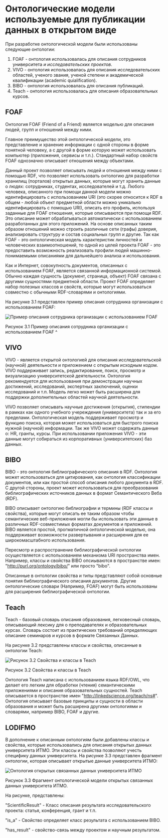 # Онтологические модели используемые для публикации данных в открытом виде



При разработке онтологической модели были использованы следующие онтологии:

1. FOAF - онтология использовалась для описания сотрудников университета *и исследовательских проектов*.
2. VIVO - онтология использовалась для описания исследовательских областей, ученого звания, ученой степени и академической квалификации (academic quialification).
3. BIBO - онтология использовалась для описания публикаций.
4. Teach - онтология использовалась для описания образовательных курсов.



## FOAF 

Онтология FOAF (Friend of a Friend) является моделью для описания людей, групп и отношений между ними.

Главное преимущество этой онтологической модели, это представление и хранение информации с одной стороны в форме понятной человеку, а с другой в форме которую может использовать компьютер (приложения, сервисы и т.п.). Стандартный набор свойств FOAF однозначно описывает отношения между объектами.

Данный проект позволяет описывать людей и отношения между ними с помощью RDF, что позволяет использовать онтологию для разработки хранилищ (порталов) открытых данных, которые могут хранить данные о людях: сотрудниках, студентах, исследователей и т.д. Любого человека, описанного при помощи данной модели можно идентифицировать с использованием URI (это скорее относится к RDF в общем - любой объект предметной области можно уникально идентифицировать с помощью URI), описать его профиль, используя заданные для FOAF отношения, которые описываются при помощи RDF. Это описание может обрабатываться автоматически с использованием разработанных для этого приложений. На основе описанных таким образом отношений можно строить различные сети (графы) доверия, анализировать структуру и состав социальных групп и другие. Так как FOAF - это онтологическая модель характеристик личностей и человеческих взаимоотношений, то одной из целей проекта FOAF - это предоставить возможность реализовать профили людей машинно-понимаемыми описаниями для дальнейшего анализа и использования.

Как и Интернет, совокупность документов, описанных с использованием FOAF, является связанной информационной системой. Обычно каждая сущность (документ, страница, объект) FOAF связана с другими сущностями предметной области. Проект FOAF определяет набор полезных классов и свойств, которые могут использоваться совместно с обычными RDF-словарями и онтологиями.

На рисунке 3.1 представлен пример описания сотрудника организации с использованием FOAF:

![Пример описания сотрудника организации с использованием FOAF](http://letopisi.org/images/thumb/e/e6/Foaf-2010-rus-short.png/800px-Foaf-2010-rus-short.png)

Рисунок 3.1 Пример описания сотрудника организации с использованием FOAF ^



## VIVO

VIVO - является открытой онтологией для описания исследовательской (научной) деятельности и приложением с открытым исходным кодом. VIVO поддерживает запись, редактирование, поиск, просмотр и визуализацию университетской деятельности. Онтология рекомендуется для использования при демонстрации научных достижений, исследований, экспертных заключений, оценки исследований и т.п. Модель легко может быть расширена для поддержки дополнительных областей научной деятельности.

VIVO позволяет описывать научные достижения (открытия), стипендии в рамках как одного учебного учереждения (университета) так и за его пределами. Онтологическая модель поддерживает просмотр и функцию поиска, которая может использоваться для быстрого поиска нужной (научной) информации. Так же VIVO может содержать данные о: HR, гранты, курсы. При использовании приложения VIVO - эти данные могут собираться из корпоративных (университетских) баз данных.



## BIBO

BIBO - это онтология библиографического описания в RDF. Онтология может использоваться для цитирования, как онтология классификации документов, или как простой способ описания любого документа в RDF. С другой стороны, проект может использоваться для преобразования библиографических источников данных в формат Семантического Веба (RDF).

BIBO описывает онтологию библиографии и термины (RDF классы и свойства), которые могут описать ее таким образом чтобы семантические веб-приложения могли бы использовать эти данные в различных RDF-совместимых форматах документов и приложений. BIBO является простой, прогматичной онтологической моделью, она поддерживает возможности развертывания и расширения для ее широкомасштабного использования.

Пересмотр и распространение библиографической онтологии осуществляется с использованием механизма URI пространства имен. Например, классы и свойства BIBO опсиываются в пространстве имен: "http://purl.org/ontology/bibo/" или просто "bibo".

Описанные в онтологии свойства и типы представляют собой основные понятия библиографического описания документов. Другие онтологические словари (Например, FOAF) могут быть использованы для расширения библиографической онтологии.



## Teach

Teach - базовый словарь описания образования, легковесный словарь, описывающий лексику для о преподавателях и образовательных курсах. Словарь состоит из практических требований определяющих описание семинаров и курсов в формате Связанных Данных.

На рисунке 3.2 представлены классы и свойства, описанные в онтологии Teach:

![Рисунок 3.2 Свойства и классы в Teach](http://content.screencast.com/users/nav-mike/folders/VAK_LOD_IRADCHE/media/103e197f-2dcd-4a77-9c22-1bedd08d7ec3/teach.png)

Рисунок 3.2 Свойства и классы в Teach



Онтология Teach написана с использованием языка RDF/OWL, что делает его легким для обработки (чтения) семантическими приложениями и описания образовательных сущностей. Teach описывается в пространстве имен "http://linkedscience.org/teach/ns#". Онтология описывает базовые принципы и сущности в области образования и может быть расширена другими онтологиями и словарями, например BIBO, FOAF и другие.



## LODIFMO

В дополнение к описанным онтологиям были добавлены классы и свойства, которые использовались для описания открытых данных университета ИТМО. Эти классы и свойства позволяют учесть специфику данных университета. На рисунке 3.3 представлен фрагмент онтологии,  которая описывает открытые данные университета ИТМО:

![Онтология открытых связанных данных университета ИТМО](https://raw.githubusercontent.com/nav-mike/phd/master/KESW/ontology.png?token=ACrmY3Nl1WclymWA3hHK1EcyA0woCGb2ks5YDJPvwA%3D%3D)

Рисунок 3.3 Фрагмент онтологической модели открытых связанных данных университета ИТМО.



На рисунке, представлены:

"ScientificResult" - Класс описания результата исследовательского проекта: статья, конференция, грант и т.п.

"is_a" - Свойство определяет класс результата с использованием BIBO.

"has_result" - свойство-связь между проектом и научным результатом.